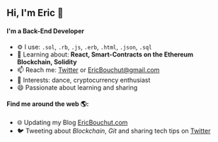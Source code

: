 ## Hi, I'm Eric 👋

<!-- 
    I'm Eric Bouchut, a software engineer with experience in Ruby, Rails, 
    Blockchain, JavaScript and more. I am enthusiastic about solving problems and outside 
    of work I like to dance (not often enough these times ;-) 
-->

#### I'm a Back-End Developer 

- ⚙️  I use: `.sol`, `.rb`, `.js`, `.erb`, `.html`,  `.json`, `.sql`
- 🌱 Learning about: **React, Smart-Contracts on the Ethereum Blockchain, Solidity**
- 📫 Reach me: [Twitter](https://twitter.com/ebouchut) or <EricBouchut@gmail.com>
- 💙 Interests: dance, cryptocurrency enthusiast
- 😄 Passionate about learning and sharing 

#### Find me around the web 🌎:
- 🌐 Updating my Blog  [EricBouchut.com](http://EricBouchutcom)
- 🐦 Tweeting about *Blockchain*, *Git* and sharing tech tips on [Twitter](https://twitter.com/ebouchut/)


<!--
`ebouchut/ebouchut` is a ✨ _special_ ✨ repository because its `README.md` 
  (this file) appears on your GitHub profile.

Here are some ideas to get you started:

- 🔭 I’m currently working on ...
- 🌱 I’m currently learning ...
- 👯 I’m looking to collaborate on ...
- 🤔 I’m looking for help with ...
- 💬 Ask me about ...
- 📫 How to reach me: ...
- 😄 Pronouns: ...
- ⚡ Fun fact: ...

!\[My github stats\](https://github-readme-stats.vercel.app/api?username=ebouchut&show\_icons=true)

-->
